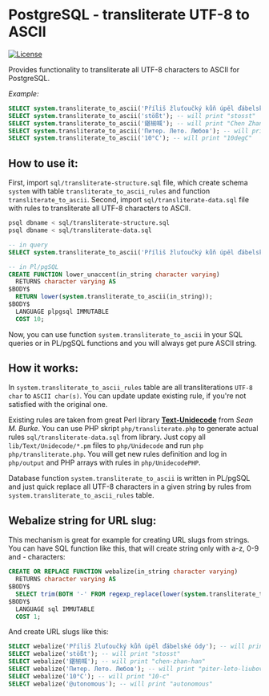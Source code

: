 PostgreSQL - transliterate UTF-8 to ASCII
=========================================

[![License](https://img.shields.io/badge/license-BSD-blue.svg)](https://github.com/forrest79/pgsql-transliterateutf8toascii/blob/master/LICENSE.md)

Provides functionality to transliterate all UTF-8 characters to ASCII for PostgreSQL.

*Example:*

```sql
SELECT system.transliterate_to_ascii('Příliš žluťoučký kůň úpěl ďábelské ódy'); -- will print "Prilis zlutoucky kun upel dabelske ody"
SELECT system.transliterate_to_ascii('stößt'); -- will print "stosst"
SELECT system.transliterate_to_ascii('鍖椾喊'); -- will print "Chen Zhan Han"
SELECT system.transliterate_to_ascii('Питер. Лето. Любов'); -- will print "Piter. Leto. Liubov"
SELECT system.transliterate_to_ascii('10°C'); -- will print "10degC"
```

How to use it:
--------------

First, import `sql/transliterate-structure.sql` file, which create schema `system` with table `transliterate_to_ascii_rules` and function `transliterate_to_ascii`.
Second, import `sql/transliterate-data.sql` file with rules to transliterate all UTF-8 characters to ASCII.

```bash
psql dbname < sql/transliterate-structure.sql
psql dbname < sql/transliterate-data.sql
```

```sql
-- in query
SELECT system.transliterate_to_ascii('Příliš žluťoučký kůň úpěl ďábelské ódy');

-- in Pl/pgSQL
CREATE FUNCTION lower_unaccent(in_string character varying)
  RETURNS character varying AS
$BODY$
  RETURN lower(system.transliterate_to_ascii(in_string));
$BODY$
  LANGUAGE plpgsql IMMUTABLE
  COST 10;
```


Now, you can use function `system.transliterate_to_ascii` in your SQL queries or in PL/pgSQL functions and you will always get pure ASCII string.

How it works:
-------------

In `system.transliterate_to_ascii_rules` table are all transliterations `UTF-8 char` to `ASCII char(s)`. You can update update existing rule, if you're not satisfied with the original one.

Existing rules are taken from great Perl library **[Text-Unidecode](http://search.cpan.org/~sburke/Text-Unidecode-1.30/)** from *Sean M. Burke*. You can use PHP skript `php/transliterate.php` to generate actual rules `sql/transliterate-data.sql` from library. Just copy all `lib/Text/Unidecode/*.pm` files to `php/Unidecode` and run `php php/transliterate.php`. You will get new rules definition and log in `php/output` and PHP arrays with rules in `php/UnidecodePHP`.  

Database function `system.transliterate_to_ascii` is written in PL/pgSQL and just quick replace all UTF-8 characters in a given string by rules from `system.transliterate_to_ascii_rules` table.

Webalize string for URL slug:
-----------------------------

This mechanism is great for example for creating URL slugs from strings. You can have SQL function like this, that will create string only with a-z, 0-9 and - characters:

```sql
CREATE OR REPLACE FUNCTION webalize(in_string character varying)
  RETURNS character varying AS
$BODY$
  SELECT trim(BOTH '-' FROM regexp_replace(lower(system.transliterate_to_ascii(translate($1, '@°', 'a '))), '[^a-z0-9]+', '-', 'g'));
$BODY$
  LANGUAGE sql IMMUTABLE
  COST 1;
```
 
And create URL slugs like this:

```sql
SELECT webalize('Příliš žluťoučký kůň úpěl ďábelské ódy'); -- will print "prilis-zlutoucky-kun-upel-dabelske-ody"
SELECT webalize('stößt'); -- will print "stosst"
SELECT webalize('鍖椾喊'); -- will print "chen-zhan-han"
SELECT webalize('Питер. Лето. Любов'); -- will print "piter-leto-liubov"
SELECT webalize('10°C'); -- will print "10-c"
SELECT webalize('@utonomous'); -- will print "autonomous"
```
